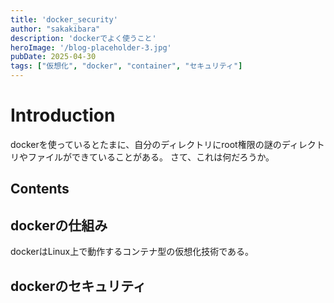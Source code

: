 ```yaml
---
title: 'docker_security'
author: "sakakibara"
description: 'dockerでよく使うこと'
heroImage: '/blog-placeholder-3.jpg'
pubDate: 2025-04-30
tags: ["仮想化", "docker", "container", "セキュリティ"]
---
```


# Introduction
dockerを使っているとたまに、自分のディレクトリにroot権限の謎のディレクトリやファイルができていることがある。
さて、これは何だろうか。
## Contents
## dockerの仕組み
dockerはLinux上で動作するコンテナ型の仮想化技術である。
## dockerのセキュリティ
